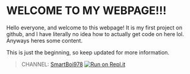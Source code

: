 # WELCOME TO MY WEBPAGE!!!
Hello everyone, and welcome to this webpage! It is my first project on github, and I have literally no idea how to actually get code on here lol. Anyways heres some content.

This is just the beginning, so keep updated for more information.

> CHANNEL: [SmartBoi978](https://www.youtube.com/channel/UCxOFYB3H2aAZSZTR7OP_JSA)
> [![Run on Repl.it](https://repl.it/badge/github/KimiTian08/KimiTian08.github.io)](https://repl.it/github/KimiTian08/KimiTian08.github.io)
